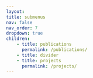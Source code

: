 ```yaml
---
layout: 
title: submenus
nav: false
nav_order: 7
dropdown: true
children:
    - title: publications
      permalink: /publications/
    - title: divider
    - title: projects
      permalink: /projects/
---
```

